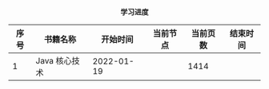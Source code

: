 <center><b>学习进度</b></center>

| 序号 | 书籍名称      | 开始时间 | 当前节点 | 当前页数 | 结束时间 |
| ---- | ------------- | -------- | -------- | -------- | -------- |
| 1    | Java 核心技术 | 2022-01-19 |  | 1414     |  |

